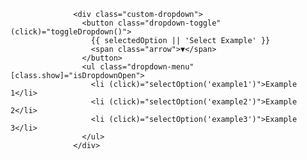 
                  <div class="custom-dropdown">
                    <button class="dropdown-toggle" (click)="toggleDropdown()">
                      {{ selectedOption || 'Select Example' }}
                      <span class="arrow">▼</span>
                    </button>
                    <ul class="dropdown-menu" [class.show]="isDropdownOpen">
                      <li (click)="selectOption('example1')">Example 1</li>
                      <li (click)="selectOption('example2')">Example 2</li>
                      <li (click)="selectOption('example3')">Example 3</li>
                    </ul>
                  </div>
